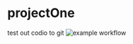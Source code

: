 # projectOne
test out codio to git
![example workflow](https://github.com/DeniseFitz/projectOne/actions/workflows/check.yaml/badge.svg)
